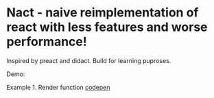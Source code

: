 # Nact - naive reimplementation of react with less features and worse performance!

Inspired by preact and didact. Build for learning puproses.

Demo:

Example 1. Render function [codepen](https://codepen.io/Uliss/pen/PoJMNwg)

